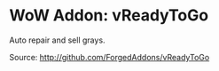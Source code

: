 WoW Addon: vReadyToGo
========================

Auto repair and sell grays.

Source: http://github.com/ForgedAddons/vReadyToGo


